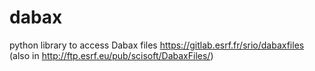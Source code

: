 # dabax
python library to access Dabax files https://gitlab.esrf.fr/srio/dabaxfiles (also in http://ftp.esrf.eu/pub/scisoft/DabaxFiles/)
